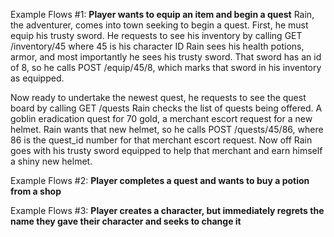 Example Flows #1:
**Player wants to equip an item and begin a quest**
Rain, the adventurer, comes into town seeking to begin a quest.
First, he must equip his trusty sword. He requests to see his inventory by calling GET /inventory/45 where 45 is his character ID
Rain sees his health potions, armor, and most importantly he sees his trusty sword. 
That sword has an id of 8, so he calls POST /equip/45/8, which marks that sword in his inventory as equipped.

Now ready to undertake the newest quest, he requests to see the quest board by calling GET /quests
Rain checks the list of quests being offered. A goblin eradication quest for 70 gold, a merchant escort request for a new helmet.
Rain wants that new helmet, so he calls POST /quests/45/86, where 86 is the quest_id number for that merchant escort request.
Now off Rain goes with his trusty sword equipped to help that merchant and earn himself a shiny new helmet.



Example Flows #2:
**Player completes a quest and wants to buy a potion from a shop**

Example Flows #3:
**Player creates a character, but immediately regrets the name they gave their character and seeks to change it**
